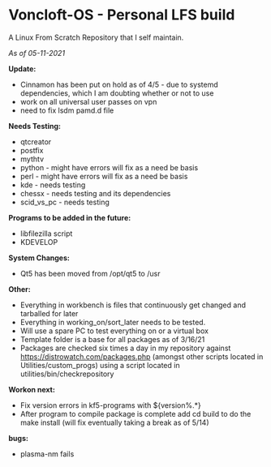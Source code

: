 # Voncloft-OS - Personal LFS build

A Linux From Scratch Repository that I self maintain.

_As of 05-11-2021_

**Update:**
- Cinnamon has been put on hold as of 4/5 - due to systemd dependencies, which I am doubting whether or not to use
- work on all universal user passes on vpn
- need to fix lsdm pamd.d file

**Needs Testing:**
- qtcreator
- postfix
- mythtv
- python - might have errors will fix as a need be basis
- perl - might have errors will fix as a need be basis
- kde - needs testing
- chessx - needs testing and its dependencies
- scid_vs_pc - needs testing

**Programs to be added in the future:**
- libfilezilla script
- KDEVELOP

**System Changes:**
- Qt5 has been moved from /opt/qt5 to /usr

**Other:**
- Everything in workbench is files that continuously get changed and tarballed for later
- Everything in working_on/sort_later needs to be tested.
- Will use a spare PC to test everything on or a virtual box
- Template folder is a base for all packages as of 3/16/21
- Packages are checked six times a day in my repository against https://distrowatch.com/packages.php (amongst other scripts located in Utilities/custom_progs) using a script located in utilities/bin/checkrepository

**Workon next:**
- Fix version errors in kf5-programs with ${version%.*}
- After program to compile package is complete add cd build to do the make install (will fix eventually taking a break as of 5/14)

**bugs:**
- plasma-nm fails
